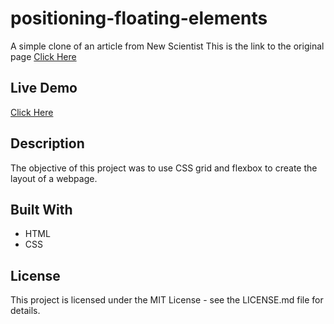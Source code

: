 # positioning-floating-elements

A simple clone of an article from New Scientist
This is the link to the original page [Click Here](https://www.newscientist.com/article/2286218-ancient-lake-in-marss-gale-crater-may-have-actually-been-a-small-pond/)

## Live Demo

[Click Here](https://camsz27.github.io/positioning-floating-elements/)

## Description

The objective of this project was to use CSS grid and flexbox to create the layout of a webpage.

## Built With

- HTML
- CSS

## License

This project is licensed under the MIT License - see the LICENSE.md file for details.
